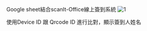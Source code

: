 Google sheet結合scanIt-Office線上簽到系統
![1](https://github.com/user-attachments/assets/1537dede-81b5-416f-aa30-646fec8ba8cd)

使用Device ID 跟 Qrcode ID 進行比對，顯示簽到人姓名